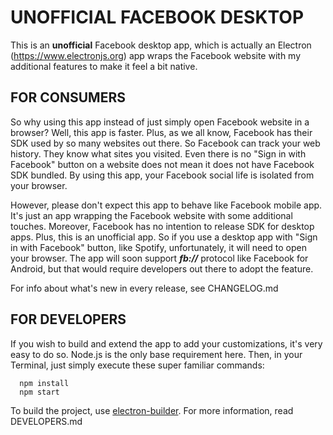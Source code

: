 # UNOFFICIAL FACEBOOK DESKTOP #

This is an **unofficial** Facebook desktop app, which is actually an Electron (https://www.electronjs.org) app wraps the Facebook website with my additional features to make it feel a bit native.

## FOR CONSUMERS ##

So why using this app instead of just simply open Facebook website in a browser? Well, this app is faster. Plus, as we all know, Facebook has their SDK used by so many websites out there. So Facebook can track your web history. They know what sites you visited. Even there is no "Sign in with Facebook" button on a website does not mean it does not have Facebook SDK bundled. By using this app, your Facebook social life is isolated from your browser.

However, please don't expect this app to behave like Facebook mobile app. It's just an app wrapping the Facebook website with some additional touches. Moreover, Facebook has no intention to release SDK for desktop apps. Plus, this is an unofficial app. So if you use a desktop app with "Sign in with Facebook" button, like Spotify, unfortunately, it will need to open your browser. The app will soon support ***fb://*** protocol like Facebook for Android, but that would require developers out there to adopt the feature.

For info about what's new in every release, see CHANGELOG.md

## FOR DEVELOPERS ##

If you wish to build and extend the app to add your customizations, it's very easy to do so. Node.js is the only base requirement here. Then, in your Terminal, just simply execute these super familiar commands:

```
  npm install
  npm start
```

To build the project, use [electron-builder](https://www.electron.build/). For more information, read DEVELOPERS.md